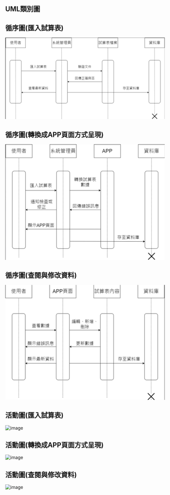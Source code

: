 ## UML類別圖  
## 循序圖(匯入試算表)  
![image](https://github.com/C110118109/system-analysis_fiveflowers/blob/main/%E5%BE%AA%E5%BA%8F%E5%9C%96(%E5%8C%AF%E5%85%A5%E8%A9%A6%E7%AE%97%E8%A1%A8).png)
## 循序圖(轉換成APP頁面方式呈現)  
![image](循序圖(轉換成APP頁面方式呈現).png)
## 循序圖(查閱與修改資料)  
![image](循序圖(查閱與修改資料).png)
## 活動圖(匯入試算表)  
![image](https://github.com/C110118109/system-analysis_fiveflowers/assets/121861750/8ab5a244-11e3-4760-9f63-8d945fa063a3)
## 活動圖(轉換成APP頁面方式呈現)  
![image](https://github.com/C110118109/system-analysis_fiveflowers/assets/121861750/0cf2b2fd-ce55-4416-bc30-b9052989a76c)
## 活動圖(查閱與修改資料)  
![image](https://github.com/C110118109/system-analysis_fiveflowers/assets/121861750/7c645839-670e-4aaf-99fd-5ded05f113cc)

